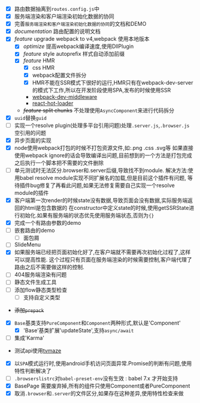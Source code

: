 - [x] 路由数据抽离到`routes.config.js`中
- [x] 服务端渲染和客户端渲染初始化数据的协同
- [x] 完善`服务端渲染和客户端渲染初始化数据的协同`的文档和DEMO
- [x] _documentation_ 路由配置的说明文档
- [x] _feature_ upgrade webpack to v4,webpack 使用本地版本
    - [x] _optimize_ 提高webpack编译速度,使用DllPlugin
    - [x] _feature_ style autoprefix 样式自动添加前缀
    - [x] _feature_ HMR
        - [x] css HMR
        - [x] webpack配置文件拆分
        - [x] HMR不能在SSR模式下很好的运行,HMR只有在webpack-dev-server的模式下工作,所以在开发阶段使用SPA,发布的时候使用SSR
        - [webpack-dev-middleware](https://github.com/webpack/webpack-dev-middleware)
        - [react-hot-loader](https://github.com/gaearon/react-hot-loader)
    - ~~_feature_ split chunks~~ 不处理使用`AsyncComponent`来进行代码拆分
- [x] `uuid`替换`guid`
- [ ] 实现一个resolve plugin(处理多平台引用问题)处理`.server.js`,`.browser.js`
      空引用的问题
- [x] 异步页面的实现
- [x] node使用webpack打包的时候不打包资源文件,如:.png .css .svg等
      如果直接使用webpack ignore的话会导致编译出问题,目前想到的一个方法是打包完成
      之后执行一个脚本把不需要的文件删除
- [ ] 单元测试时无法区分.browser和.server后缀,导致找不到module.
      解决方法:使用babel resolve module实现不同扩展名的加载,但是目前这个插件有问题,
      等待插件bug修复了再看此问题,如果无法修复需要自己实现一个resolve module的插件
- [x] 客户端第一次render的时候state没有数据,导致页面会没有数据,实际服务端返回的html是包含数据的
      在constructor中定义state的时候,使用getSSRState进行初始化.如果有服务端的状态优先使用服务端状态,否则为`{}`
- [x] 完成一个有路由参数的demo
- [ ] 嵌套路由的demo
    - [ ] 面包屑
- [ ] SlideMenu
- [x] 如果服务端已经把页面初始化好了,在客户端就不需要再次初始化过程了,这样可以提高性能.
      这个过程只有页面在服务端渲染的时候需要控制,客户端代理了路由之后不需要做这样的控制.
- [ ] 404服务端渲染有问题
- [ ] 静态文件生成工具
- [ ] 添加flow静态类型检查
    - [ ] 支持自定义类型
- ~~添加`prepack`~~
- [x] `Base`基类支持`PureComponent`和`Component`两种形式,默认是'Component'
    - [x] 'Base'基类扩展'updateState',支持`async/await`
- [ ] 集成'Karma'
- 测试api使用[tvmaze](http://www.tvmaze.com/api)
- [x] 以`SPA`模式运行时,使用android手机访问页面异常.Promise的判断有问题,使用特性判断解决了
- [ ] `.browserslistrc`对`babel-preset-env`没有生效 : babel 7.x 才开始支持
- [x] BasePage 需要废弃掉,所有的组件只使用Component或者PureComponent
- [x] 取消`.browser`和`.server`的文件区分,如果存在这种差异,使用特性检查来做